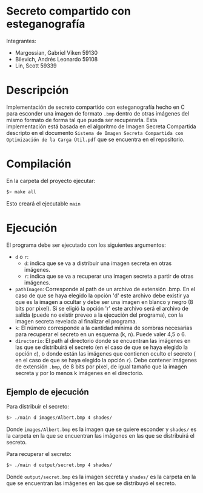 # Secreto compartido con esteganografía

Integrantes:
- Margossian, Gabriel Viken 59130
- Bilevich, Andrés Leonardo 59108
- Lin, Scott 59339

# Descripción

Implementación de secreto compartido con esteganografía hecho en C para esconder una imagen de formato `.bmp` dentro de otras imágenes del mismo formato de forma tal que pueda ser recuperarla. Esta implementación está basada en el algoritmo de Imagen Secreta Compartida descripto en el documento `Sistema de Imagen Secreta Compartida con Optimización de la Carga Útil.pdf` que se encuentra en el repositorio. 

# Compilación
En la carpeta del proyecto ejecutar:
```bash
$> make all
```
Esto creará el ejecutable `main`
# Ejecución
El programa debe ser ejecutado con los siguientes argumentos:
- `d` o `r`: 
	- `d`: indica que se va a distribuir una imagen secreta en otras imágenes.
	- `r`: indica que se va a recuperar una imagen secreta a partir de otras imágenes.
- `pathImagen`: Corresponde al path de un archivo de extensión .bmp. En el caso de que se haya elegido la opción 'd' este archivo debe existir ya que es la imagen a ocultar y debe ser una imagen en blanco y negro (8 bits por pixel). Si se eligió la opción 'r' este archivo será el archivo de salida (puede no existir preveo a la ejecución del programa), con la imagen secreta revelada al finalizar el programa.   
- `k`: El número corresponde a la cantidad mínima de sombras necesarias para recuperar el secreto en un esquema (k, n). Puede valer 4,5 o 6.
- `directorio`: El path al directorio donde se encuentran las imágenes en las que se distribuirá el secreto (en el caso de que se haya elegido la opción `d`), o donde están las imágenes que contienen oculto el secreto ( en el caso de que se haya elegido la opción `r`). Debe contener imágenes de extensión `.bmp`, de 8 bits por pixel, de igual tamaño que la imagen secreta y por lo menos k imágenes en el directorio. 

## Ejemplo de ejecución
Para distribuir el secreto:
```bash
$> ./main d images/Albert.bmp 4 shades/
```
Donde `images/Albert.bmp` es la imagen que se quiere esconder y `shades/` es la carpeta en la que se encuentran las imágenes en las que se distribuirá el secreto.

Para recuperar el secreto:
```bash
$> ./main d output/secret.bmp 4 shades/
```
Donde `output/secret.bmp` es la imagen secreta y `shades/` es la carpeta en la que se encuentran las imágenes en las que se distribuyó el secreto.

